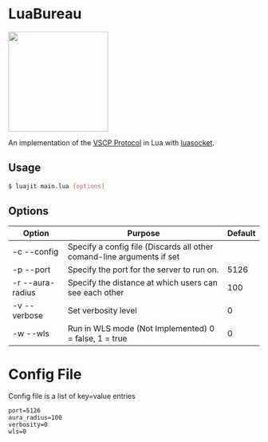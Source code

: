 # LuaBureau

<img src="https://github.com/ANormalTwig/LuaBureau/assets/78218557/4f8b02f0-9b10-45b2-bce1-f18de3e350fb" width="200" height="200">

An implementation of the [VSCP Protocol](https://github.com/LeadRDRK/OpenBureau/blob/main/docs/Protocol.md) in Lua with [luasocket](https://github.com/lunarmodules/luasocket).

## Usage

```bash
$ luajit main.lua [options]
```

## Options

| Option | Purpose | Default |
|--------|---------|---------|
| -c --config | Specify a config file (Discards all other comand-line arguments if set | |
| -p --port | Specify the port for the server to run on. | 5126 |
| -r --aura-radius | Specify the distance at which users can see each other | 100 |
| -v --verbose | Set verbosity level | 0 |
| -w --wls | Run in WLS mode (Not Implemented) 0 = false, 1 = true | 0 |

# Config File

Config file is a list of key=value entries

```
port=5126
aura_radius=100
verbosity=0
wls=0
```
